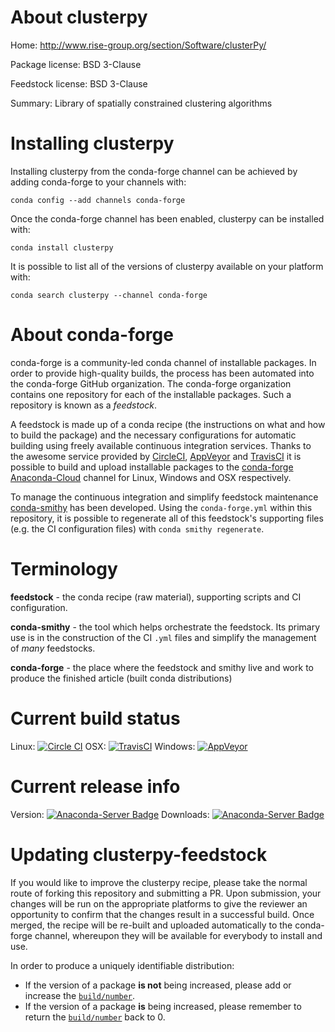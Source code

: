 About clusterpy
===============

Home: http://www.rise-group.org/section/Software/clusterPy/

Package license: BSD 3-Clause

Feedstock license: BSD 3-Clause

Summary: Library of spatially constrained clustering algorithms



Installing clusterpy
====================

Installing clusterpy from the conda-forge channel can be achieved by adding conda-forge to your channels with:

```
conda config --add channels conda-forge
```

Once the conda-forge channel has been enabled, clusterpy can be installed with:

```
conda install clusterpy
```

It is possible to list all of the versions of clusterpy available on your platform with:

```
conda search clusterpy --channel conda-forge
```


About conda-forge
=================

conda-forge is a community-led conda channel of installable packages.
In order to provide high-quality builds, the process has been automated into the
conda-forge GitHub organization. The conda-forge organization contains one repository 
for each of the installable packages. Such a repository is known as a *feedstock*.

A feedstock is made up of a conda recipe (the instructions on what and how to build
the package) and the necessary configurations for automatic building using freely
available continuous integration services. Thanks to the awesome service provided by
[CircleCI](https://circleci.com/), [AppVeyor](http://www.appveyor.com/)
and [TravisCI](https://travis-ci.org/) it is possible to build and upload installable
packages to the [conda-forge](https://anaconda.org/conda-forge)
[Anaconda-Cloud](http://docs.anaconda.org/) channel for Linux, Windows and OSX respectively.

To manage the continuous integration and simplify feedstock maintenance
[conda-smithy](http://github.com/conda-forge/conda-smithy) has been developed.
Using the ``conda-forge.yml`` within this repository, it is possible to regenerate all of
this feedstock's supporting files (e.g. the CI configuration files) with ``conda smithy regenerate``.


Terminology
===========

**feedstock** - the conda recipe (raw material), supporting scripts and CI configuration.

**conda-smithy** - the tool which helps orchestrate the feedstock.
                   Its primary use is in the construction of the CI ``.yml`` files
                   and simplify the management of *many* feedstocks.

**conda-forge** - the place where the feedstock and smithy live and work to
                  produce the finished article (built conda distributions)

Current build status
====================

Linux: [![Circle CI](https://circleci.com/gh/conda-forge/clusterpy-feedstock.svg?style=svg)](https://circleci.com/gh/conda-forge/clusterpy-feedstock)
OSX: [![TravisCI](https://travis-ci.org/conda-forge/clusterpy-feedstock.svg?branch=master)](https://travis-ci.org/conda-forge/clusterpy-feedstock) 
Windows: [![AppVeyor](https://ci.appveyor.com/api/projects/status/github/conda-forge/clusterpy-feedstock?svg=True)](https://ci.appveyor.com/project/conda-forge/clusterpy-feedstock/branch/master)

Current release info
====================
Version: [![Anaconda-Server Badge](https://anaconda.org/conda-forge/clusterpy/badges/version.svg)](https://anaconda.org/conda-forge/clusterpy)
Downloads: [![Anaconda-Server Badge](https://anaconda.org/conda-forge/clusterpy/badges/downloads.svg)](https://anaconda.org/conda-forge/clusterpy)


Updating clusterpy-feedstock
============================

If you would like to improve the clusterpy recipe, please take the normal
route of forking this repository and submitting a PR. Upon submission, your changes will
be run on the appropriate platforms to give the reviewer an opportunity to confirm that the
changes result in a successful build. Once merged, the recipe will be re-built and uploaded
automatically to the conda-forge channel, whereupon they will be available for everybody to
install and use.

In order to produce a uniquely identifiable distribution:
 * If the version of a package **is not** being increased, please add or increase
   the [``build/number``](http://conda.pydata.org/docs/building/meta-yaml.html#build-number-and-string). 
 * If the version of a package **is** being increased, please remember to return
   the [``build/number``](http://conda.pydata.org/docs/building/meta-yaml.html#build-number-and-string)
   back to 0.
